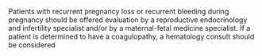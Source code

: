 Patients with recurrent pregnancy loss or recurrent bleeding during pregnancy should be offered evaluation by a reproductive endocrinology and infertility specialist and/or by a maternal-fetal medicine specialist. If a patient is determined to have a coagulopathy, a hematology consult should be considered
